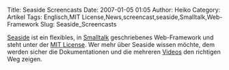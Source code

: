 Title: Seaside Screencasts
Date: 2007-01-05 01:05
Author: Heiko
Category: Artikel
Tags: Englisch,MIT License,News,screencast,seaside,Smalltalk,Web-Framework
Slug: Seaside_Screencasts

[Seaside](http://www.seaside.st/) ist ein flexibles, in
[Smalltalk](http://de.wikipedia.org/wiki/Smalltalk_%28Programmiersprache%29)
geschriebenes Web-Framework und steht unter der [MIT
License](http://de.wikipedia.org/wiki/MIT_License). Wer mehr über Seaside
wissen möchte, dem werden sicher die Dokumentationen und die mehreren
[Videos](http://www.seaside.st/Videos/) den richtigen Weg zeigen.

